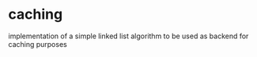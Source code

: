# caching
implementation of a simple linked list algorithm to be used as backend for caching purposes
